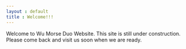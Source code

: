```yaml
---
layout : default
title : Welcome!!!
---
```


Welcome to Wu Morse Duo Website.  This site is still under construction.  Please come back and visit us soon when we are ready. 